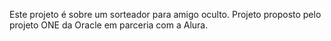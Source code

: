 Este projeto é sobre um sorteador para amigo oculto. Projeto proposto pelo projeto ONE da Oracle em parceria com a Alura.
